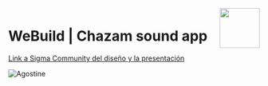<img src="http://www.franbosquet.com/wp-content/uploads/ironhack_logonegro.png" width="80" style="float:right">

# WeBuild | Chazam sound app 

[Link a Sigma Community del diseño y la presentación](https://www.figma.com/community/file/1115983725702844829)


![Agostine](../images/Agostina.jpg)